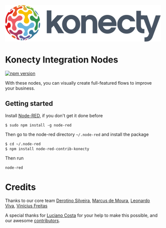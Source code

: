 ![Konecty](logo-konecty.png)

# Konecty Integration Nodes
[![npm version](https://badge.fury.io/js/node-red-contrib-konecty.svg)](https://badge.fury.io/js/node-red-contrib-konecty)

With these nodes, you can visually create full-featured flows to improve your business.


## Getting started

Install [Node-RED](http://nodered.org/docs/getting-started/installation), if you don't get it done before 

```
$ sudo npm install -g node-red
```

Then  go to the node-red directory  `~/.node-red`  and install the package

```
$ cd ~/.node-red
$ npm install node-red-contrib-konecty
```

Then run

```
node-red
```

# Credits

Thanks to our core team
[Derotino Silveira](https://github.com/silveirado),
[Marcus de Moura](https://github.com/marcusdemoura),
[Leonardo Viva](https://github.com/7sete7),
[Vinícius Freitas](https://github.com/viniciustinga)

A special thanks for [Luciano Costa](https://github.com/lucianocosta) for your help to make this possible, and our awesome [contributors](https://github.com/Konecty/node-red-contrib-konecty/graphs/contributors).